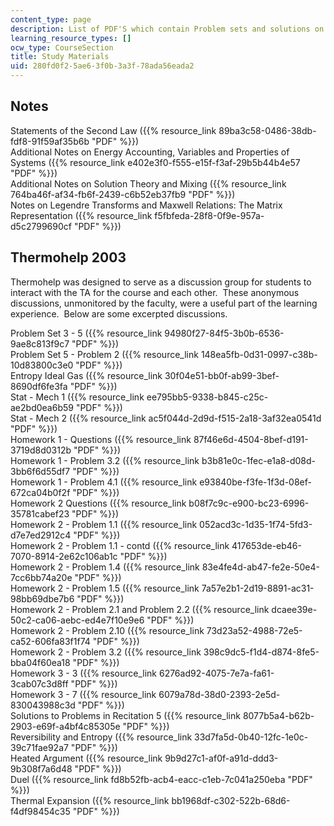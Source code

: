 ```yaml
---
content_type: page
description: List of PDF'S which contain Problem sets and solutions on thermodynamics.
learning_resource_types: []
ocw_type: CourseSection
title: Study Materials
uid: 280fd0f2-5ae6-3f0b-3a3f-78ada56eada2
---
```


Notes
-----

Statements of the Second Law ({{% resource_link 89ba3c58-0486-38db-fdf8-91f59af35b6b "PDF" %}})  
Additional Notes on Energy Accounting, Variables and Properties of Systems ({{% resource_link e402e3f0-f555-e15f-f3af-29b5b44b4e57 "PDF" %}})  
Additional Notes on Solution Theory and Mixing ({{% resource_link 764ba46f-af34-fb6f-2439-c6b52eb37fb9 "PDF" %}})  
Notes on Legendre Transforms and Maxwell Relations: The Matrix Representation ({{% resource_link f5fbfeda-28f8-0f9e-957a-d5c2799690cf "PDF" %}})

Thermohelp 2003
---------------

Thermohelp was designed to serve as a discussion group for students to interact with the TA for the course and each other.  These anonymous discussions, unmonitored by the faculty, were a useful part of the learning experience.  Below are some excerpted discussions.

Problem Set 3 - 5 ({{% resource_link 94980f27-84f5-3b0b-6536-9ae8c813f9c7 "PDF" %}})  
Problem Set 5 - Problem 2 ({{% resource_link 148ea5fb-0d31-0997-c38b-10d83800c3e0 "PDF" %}})  
Entropy Ideal Gas ({{% resource_link 30f04e51-bb0f-ab99-3bef-8690df6fe3fa "PDF" %}})  
Stat - Mech 1 ({{% resource_link ee795bb5-9338-b845-c25c-ae2bd0ea6b59 "PDF" %}})  
Stat - Mech 2 ({{% resource_link ac5f044d-2d9d-f515-2a18-3af32ea0541d "PDF" %}})  
Homework 1 - Questions ({{% resource_link 87f46e6d-4504-8bef-d191-3719d8d0312b "PDF" %}})  
Homework 1 - Problem 3.2 ({{% resource_link b3b81e0c-1fec-e1a8-d08d-3bb6f6d55df7 "PDF" %}})  
Homework 1 - Problem 4.1 ({{% resource_link e93840be-f3fe-1f3d-08ef-672ca04b0f2f "PDF" %}})  
Homework 2 Questions ({{% resource_link b08f7c9c-e900-bc23-6996-35781cabef23 "PDF" %}})  
Homework 2 - Problem 1.1 ({{% resource_link 052acd3c-1d35-1f74-5fd3-d7e7ed2912c4 "PDF" %}})  
Homework 2 - Problem 1.1 - contd ({{% resource_link 417653de-eb46-7070-8914-2e62c106ab1c "PDF" %}})  
Homework 2 - Problem 1.4 ({{% resource_link 83e4fe4d-ab47-fe2e-50e4-7cc6bb74a20e "PDF" %}})  
Homework 2 - Problem 1.5 ({{% resource_link 7a57e2b1-2d19-8891-ac31-98bb69dbe7b6 "PDF" %}})  
Homework 2 - Problem 2.1 and Problem 2.2 ({{% resource_link dcaee39e-50c2-ca06-aebc-ed4e7f10e9e6 "PDF" %}})  
Homework 2 - Problem 2.10 ({{% resource_link 73d23a52-4988-72e5-ca52-606fa83f1f74 "PDF" %}})  
Homework 2 - Problem 3.2 ({{% resource_link 398c9dc5-f1d4-d874-8fe5-bba04f60ea18 "PDF" %}})  
Homework 3 - 3 ({{% resource_link 6276ad92-4075-7e7a-fa61-3cab07c3d8ff "PDF" %}})  
Homework 3 - 7 ({{% resource_link 6079a78d-38d0-2393-2e5d-830043988c3d "PDF" %}})  
Solutions to Problems in Recitation 5 ({{% resource_link 8077b5a4-b62b-2903-e69f-a4bf4c85305e "PDF" %}})  
Reversibility and Entropy ({{% resource_link 33d7fa5d-0b40-12fc-1e0c-39c71fae92a7 "PDF" %}})  
Heated Argument ({{% resource_link 9b9d27c1-af0f-a91d-ddd3-9b308f7a6d48 "PDF" %}})  
Duel ({{% resource_link fd8b52fb-acb4-eacc-c1eb-7c041a250eba "PDF" %}})  
Thermal Expansion ({{% resource_link bb1968df-c302-522b-68d6-f4df98454c35 "PDF" %}})